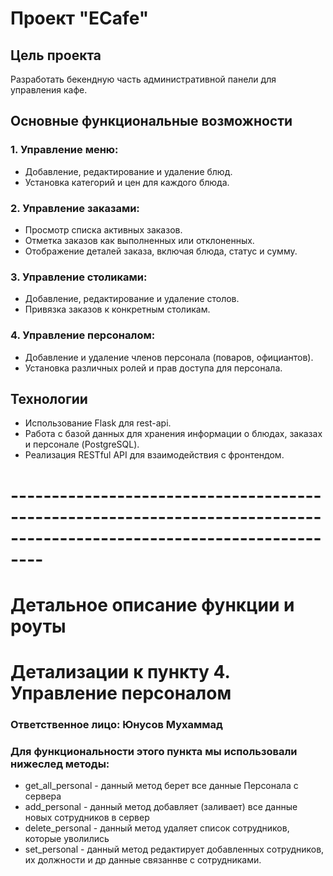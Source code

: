 # Проект "ECafe"

## Цель проекта

Разработать бекендную часть административной панели для управления кафе.

## Основные функциональные возможности

### 1. Управление меню:

- Добавление, редактирование и удаление блюд.
- Установка категорий и цен для каждого блюда.

### 2. Управление заказами:

- Просмотр списка активных заказов.
- Отметка заказов как выполненных или отклоненных.
- Отображение деталей заказа, включая блюда, статус и сумму.

### 3. Управление столиками:

- Добавление, редактирование и удаление столов.
- Привязка заказов к конкретным столикам.

### 4. Управление персоналом:

- Добавление и удаление членов персонала (поваров, официантов).
- Установка различных ролей и прав доступа для персонала.

## Технологии

- Использование Flask для rest-api.
- Работа с базой данных для хранения информации о блюдах, заказах и персонале (PostgreSQL).
- Реализация RESTful API для взаимодействия с фронтендом.

# ----------------------------------------------------------------------------------------------------------------------

# Детальное описание функции и роуты

# Детализации к пункту 4. Управление персоналом
### Ответственное лицо: Юнусов Мухаммад

### Для функциональности этого пункта мы использовали нижеслед методы:

- get_all_personal - данный метод берет все данные Персонала с сервера
- add_personal - данный метод добавляет (заливает) все данные новых сотрудников в сервер
- delete_personal - данный метод удаляет список сотрудников, которые уволились
- set_personal - данный метод редактирует добавленных сотрудников, их должности и др данные связаннве с сотрудниками.
